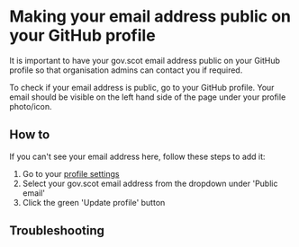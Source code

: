# Making your email address public on your GitHub profile

It is important to have your gov.scot email address public on your GitHub profile so that organisation admins can contact you if required.

To check if your email address is public, go to your GitHub profile. Your email should be visible on the left hand side of the page under your profile photo/icon.

## How to

If you can't see your email address here, follow these steps to add it:

1. Go to your [profile settings](https://github.com/settings/profile)
2. Select your gov.scot email address from the dropdown under 'Public email'
3. Click the green 'Update profile' button

## Troubleshooting
